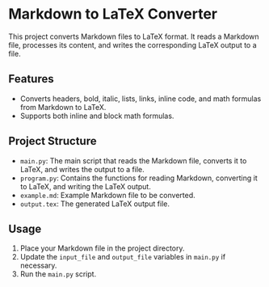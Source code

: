# Markdown to LaTeX Converter

This project converts Markdown files to LaTeX format. It reads a Markdown file, processes its content, and writes the corresponding LaTeX output to a file.

## Features

- Converts headers, bold, italic, lists, links, inline code, and math formulas from Markdown to LaTeX.
- Supports both inline and block math formulas.

## Project Structure


- `main.py`: The main script that reads the Markdown file, converts it to LaTeX, and writes the output to a file.
- `program.py`: Contains the functions for reading Markdown, converting it to LaTeX, and writing the LaTeX output.
- `example.md`: Example Markdown file to be converted.
- `output.tex`: The generated LaTeX output file.

## Usage

1. Place your Markdown file in the project directory.
2. Update the `input_file` and `output_file` variables in `main.py` if necessary.
3. Run the `main.py` script.